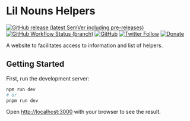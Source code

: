 # Lil Nouns Helpers

[![GitHub release (latest SemVer including pre-releases)](https://img.shields.io/github/v/release/lilhelpers/lilhelpers-site?include_prereleases)](https://github.com/lilhelpers/lilhelpers-site/releases)
[![GitHub Workflow Status (branch)](https://img.shields.io/github/actions/workflow/status/lilhelpers/lilhelpers-site/build.yml)](https://github.com/lilhelpers/lilhelpers-site/actions/workflows/build.yml)
[![GitHub](https://img.shields.io/github/license/lilhelpers/lilhelpers-site)](https://github.com/lilhelpers/lilhelpers-site/blob/master/LICENSE)
[![Twitter Follow](https://img.shields.io/badge/follow-%40nekofar-1DA1F2?logo=twitter&style=flat)](https://twitter.com/nekofar)
[![Donate](https://img.shields.io/badge/donate-nekofar.crypto-a2b9bc?logo=ko-fi&logoColor=white)](https://ud.me/nekofar.crypto)


A website to facilitates access to information and list of helpers.

## Getting Started

First, run the development server:

```bash
npm run dev
# or
pnpm run dev
```

Open [http://localhost:3000](http://localhost:3000) with your browser to see the result.


